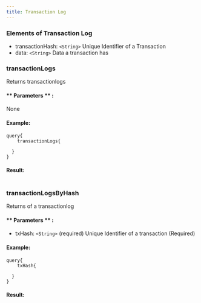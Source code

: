 ```yaml
---
title: Transaction Log
---
```


### Elements of Transaction Log
* transactionHash: `<String>` Unique Identifier of a Transaction
* data: `<String>` Data a transaction has

### transactionLogs
Returns transactionlogs


#### ** Parameters ** : 

None

#### Example:
```
query{
	transactionLogs{
  
  }
}
```

#### Result:
```

```

### transactionLogsByHash
Returns of a transactionlog


#### ** Parameters ** : 
* txHash: `<String>` (required) Unique Identifier of a transaction (Required)


#### Example:
```
query{
	txHash{
  
  }
}
```

#### Result:
```

```